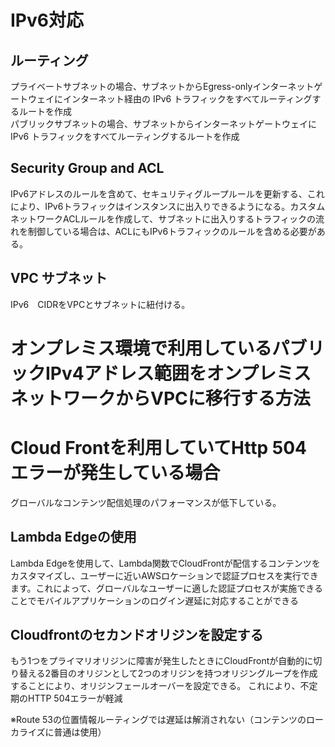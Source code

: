 # IPv6対応
## ルーティング
プライベートサブネットの場合、サブネットからEgress-onlyインターネットゲートウェイにインターネット経由の IPv6 トラフィックをすべてルーティングするルートを作成  
パブリックサブネットの場合、サブネットからインターネットゲートウェイに IPv6 トラフィックをすべてルーティングするルートを作成
## Security Group and ACL
IPv6アドレスのルールを含めて、セキュリティグループルールを更新する、これにより、IPv6トラフィックはインスタンスに出入りできるようになる。カスタムネットワークACLルールを作成して、サブネットに出入りするトラフィックの流れを制御している場合は、ACLにもIPv6トラフィックのルールを含める必要がある。

## VPC サブネット
IPv6　CIDRをVPCとサブネットに紐付ける。

# オンプレミス環境で利用しているパブリックIPv4アドレス範囲をオンプレミスネットワークからVPCに移行する方法

# Cloud Frontを利用していてHttp 504 エラーが発生している場合
グローバルなコンテンツ配信処理のパフォーマンスが低下している。
## Lambda Edgeの使用
Lambda Edgeを使用して、Lambda関数でCloudFrontが配信するコンテンツをカスタマイズし、ユーザーに近いAWSロケーションで認証プロセスを実行できます。これによって、グローバルなユーザーに適した認証プロセスが実施できることでモバイルアプリケーションのログイン遅延に対応することができる
## Cloudfrontのセカンドオリジンを設定する
もう1つをプライマリオリジンに障害が発生したときにCloudFrontが自動的に切り替える2番目のオリジンとして2つのオリジンを持つオリジングループを作成することにより、オリジンフェールオーバーを設定できる。
これにより、不定期のHTTP 504エラーが軽減

※Route 53の位置情報ルーティングでは遅延は解消されない（コンテンツのローカライズに普通は使用）